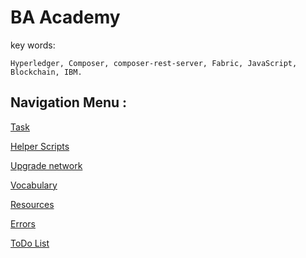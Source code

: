 # BA Academy 

key words:
    
    Hyperledger, Composer, composer-rest-server, Fabric, JavaScript, Blockchain, IBM. 

## Navigation Menu :

  [Task](docs/Task.md)
  
  [Helper Scripts](docs/runScripts.md)
  
  [Upgrade network](docs/howToUpgradeNetwork.md)
  
  [Vocabulary](docs/Vocabulary.md) 
  
  [Resources](docs/Resources.md) 
  
  [Errors](docs/Errors.md) 
  
  [ToDo List](docs/ToDo.md) 
 

 